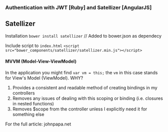 ### Authentication with JWT [Ruby] and Satellizer [AngularJS]

Satellizer
----
Installation
`bower install satellizer` // Added to bower.json as dependecy

Include script to `index.html`
`<script src="bower_components/satellizer/satellizer.min.js"></script>`

#### MVVM (Model-View-ViewModel)
In the application you might find `var vm = this;` the `vm` in this case stands for
View's Model (ViewModel). WHY?

1. Provides a consistent and readable method of creating bindings in my controllers
2. Removes any issues of dealing with this scoping or binding (i.e. closures in nested functions)
3. Removes $scope from the controller unless I explicitly need it for something else

For the full article: johnpapa.net